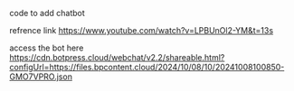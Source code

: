 code to add chatbot
<script src="https://cdn.botpress.cloud/webchat/v2.2/inject.js"></script>
<script src="https://files.bpcontent.cloud/2024/10/08/10/20241008100850-1VZX0JVI.js"></script>

refrence link
https://www.youtube.com/watch?v=LPBUnOl2-YM&t=13s

access the bot here
https://cdn.botpress.cloud/webchat/v2.2/shareable.html?configUrl=https://files.bpcontent.cloud/2024/10/08/10/20241008100850-GMO7VPRO.json
